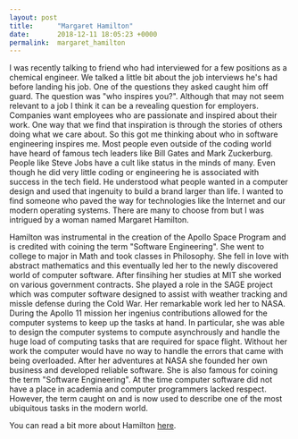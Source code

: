 ```yaml
---
layout: post
title:      "Margaret Hamilton"
date:       2018-12-11 18:05:23 +0000
permalink:  margaret_hamilton
---
```



I  was recently talking to  friend who had interviewed for a few positions as a chemical engineer. We talked a little bit about the job interviews he's had before landing his job. One of the questions they asked caught him off guard. The question was "who inspires you?". Although that may not seem relevant to a job I think it can be a revealing question for employers. Companies want employees who are passionate and inspired about their work. One way that we find that inspiration is through the stories of others doing what we care about. So this got me thinking about who in software engineering inspires me. Most people even outside of the coding world have heard of famous tech leaders like Bill Gates and Mark Zuckerburg. People like Steve Jobs have a cult like status in the minds of many. Even though he did very little coding or engineering he is associated with success in the tech field. He understood what people wanted in a computer design and used that ingenuity to build a brand larger than life. I wanted to find someone who paved the way for technologies like the Internet and our modern operating systems. There are many to choose from but I was intrigued by a woman named Margaret Hamilton.

Hamilton was instrumental in the creation of the Apollo Space Program and is credited with coining the term "Software Engineering". She went to college to major in Math and took classes in Philosophy. She fell in love with abstract mathematics and this eventually led her to the newly discovered world of computer software. After finsihing her studies at MIT she worked on various government contracts. She played a role in the SAGE project which was computer software designed to assist with weather tracking and missle defense during the Cold War. Her remarkable work led her to NASA. During the Apollo 11 mission her ingenius contributions allowed for the computer systems to keep up the tasks at hand. In particular, she was able to design the computer systems to compute asynchrously and handle the huge load of computing tasks that are required for space flight. Without her work the computer would have no way to handle the errors that came with being overloaded. After her adventures at NASA she founded her own business and developed reliable software. She is also famous for coining the term "Software Engineering". At the time computer software did not have a place in academia and computer programmers lacked respect. However, the term caught on and is now used to describe one of the most ubiquitous tasks in the modern world. 

You can read a bit more about Hamilton [here](https://www.britannica.com/biography/Margaret-Hamilton-American-computer-scientist).

